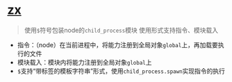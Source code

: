 # [zx](https://github.com/google/zx#readme)
> 使用`$`符号包装node的`child_process`模块
> 使用形式支持指令、模块载入

- 指令：（node）在当前进程中，将能力注册到全局对象`global`上，再加载要执行的文件
- 模块载入：模块内将能力注册到全局对象`global`上
- `$`支持“带标签的模板字符串”形式，使用`child_process.spawn`实现指令的执行


